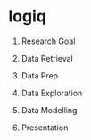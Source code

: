 # logiq

1. Research Goal

2. Data Retrieval

3. Data Prep

4. Data Exploration

5. Data Modelling

6. Presentation
